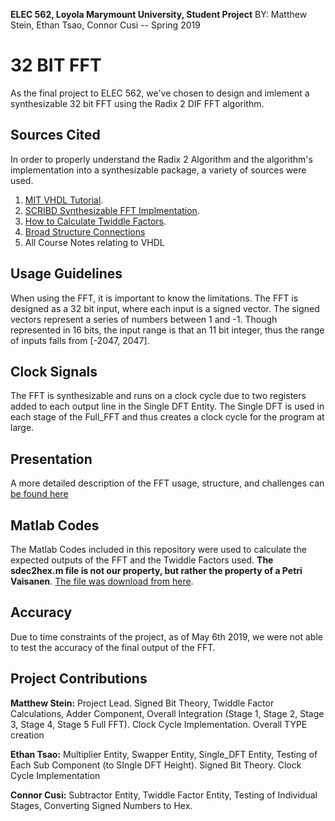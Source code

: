 **ELEC 562, Loyola Marymount University, Student Project** BY: Matthew Stein, Ethan Tsao, Connor Cusi -- Spring 2019

# 32 BIT FFT 
As the final project to ELEC 562, we've chosen to design and imlement a synthesizable 32 bit FFT using the Radix 2 DIF FFT algorithm. 

## Sources Cited
In order to properly understand the Radix 2 Algorithm and the algorithm's implementation into a synthesizable package, a variety of sources were used. 
 1. [MIT VHDL Tutorial](http://web.mit.edu/6.111/www/f2017/handouts/FFTtutorial121102.pdf). 
 2. [SCRIBD Synthesizable FFT Implmentation](https://www.scribd.com/doc/74682090/Implementation-Of-Fast-Fourier-Transform-FFT-Using-VHDL).
 3. [How to Calculate Twiddle Factors](https://www.dsprelated.com/showarticle/107.php).
 4. [Broad Structure Connections](https://ieeexplore.ieee.org/abstract/document/6168353)
 5. All Course Notes relating to VHDL 

## Usage Guidelines
When using the FFT, it is important to know the limitations. The FFT is designed as a 32 bit input, where each input is a signed vector. The signed vectors represent a series of numbers between 1 and -1. Though represented in 16 bits, the input range is that an 11 bit integer, thus the range of inputs falls from [-2047, 2047]. 

## Clock Signals 
The FFT is synthesizable and runs on a clock cycle due to two registers added to each output line in the Single DFT Entity. The Single DFT is used in each stage of the Full_FFT and thus creates a clock cycle for the program at large. 

## Presentation
A more detailed description of the FFT usage, structure, and challenges can [be found here](https://docs.google.com/presentation/d/1zDaqLjIscPPB6FKJwXMmuKW6hB6pETyi-cwqOc6wG8M/edit?usp=sharing)

## Matlab Codes
The Matlab Codes included in this repository were used to calculate the expected outputs of the FFT and the Twiddle Factors used. **The sdec2hex.m file is not our property, but rather the property of a Petri Vaisanen**. [The file was download from here](https://www.mathworks.com/matlabcentral/fileexchange/47001-sdec2hex-m). 

## Accuracy 
Due to time constraints of the project, as of May 6th 2019, we were not able to test the accuracy of the final output of the FFT. 

## Project Contributions 
**Matthew Stein:** Project Lead. Signed Bit Theory, Twiddle Factor Calculations, Adder Component, Overall Integration (Stage 1, Stage 2, Stage 3, Stage 4, Stage 5  Full FFT). Clock Cycle Implementation. Overall TYPE creation 

**Ethan Tsao:** Multiplier Entity, Swapper Entity, Single_DFT Entity, Testing of Each Sub Component (to SIngle DFT Height). Signed Bit Theory. Clock Cycle Implementation

**Connor Cusi:** Subtractor Entity, Twiddle Factor Entity, Testing of Individual Stages, Converting Signed Numbers to Hex. 
